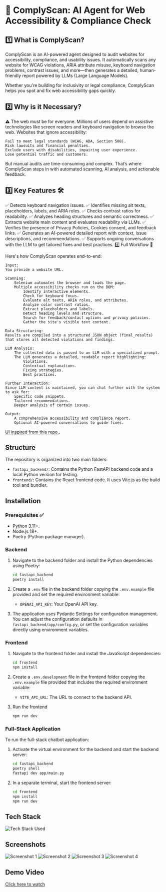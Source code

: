 
# 🚀 ComplyScan: AI Agent for Web Accessibility & Compliance Check

## 1️⃣ What is ComplyScan?

ComplyScan is an AI-powered agent designed to audit websites for accessibility, compliance, and usability issues.
It automatically scans any website for WCAG violations, ARIA attribute misuse, keyboard navigation problems, contrast issues, and more—then generates a detailed, human-friendly report powered by LLMs (Large Language Models).

Whether you're building for inclusivity or legal compliance, ComplyScan helps you spot and fix web accessibility gaps quickly.
## 2️⃣ Why is it Necessary?

⚠️ The web must be for everyone.
Millions of users depend on assistive technologies like screen readers and keyboard navigation to browse the web. Websites that ignore accessibility:

    Fail to meet legal standards (WCAG, ADA, Section 508).
    Risk lawsuits and financial penalties.
    Exclude users with disabilities, impairing user experience.
    Lose potential traffic and customers.

But manual audits are time-consuming and complex.
That’s where ComplyScan steps in with automated scanning, AI analysis, and actionable feedback.
## 3️⃣ Key Features 🛠️

✅ Detects keyboard navigation issues.
✅ Identifies missing alt texts, placeholders, labels, and ARIA roles.
✅ Checks contrast ratios for readability.
✅ Analyzes heading structures and semantic correctness.
✅ Extracts website main content and evaluates readability via LLMs.
✅ Verifies the presence of Privacy Policies, Cookies consent, and feedback links.
✅ Generates an AI-powered detailed report with context, issue descriptions, and recommendations.
✅ Supports ongoing conversations with the LLM to get tailored fixes and best practices.
4️⃣ Full Workflow 🔄

Here's how ComplyScan operates end-to-end:

    Input:
    You provide a website URL.

    Scanning:
        Selenium automates the browser and loads the page.
        Multiple accessibility checks run on the DOM:
            Identify interactive elements.
            Check for keyboard focus.
            Evaluate alt texts, ARIA roles, and attributes.
            Analyze color contrast ratios.
            Extract placeholders and labels.
            Detect heading levels and structure.
            Search for feedback/contact options and privacy policies.
            Gather the site's visible text content.

    Data Structuring:
    Results are compiled into a structured JSON object (final_results) that stores all detected violations and findings.

    LLM Analysis:
        The collected data is passed to an LLM with a specialized prompt.
        The LLM generates a detailed, readable report highlighting:
            Violations.
            Contextual explanations.
            Fixing strategies.
            Best practices.

    Further Interaction:
    Since LLM context is maintained, you can chat further with the system to ask for:
        Specific code snippets.
        Tailored recommendations.
        Deeper analysis of certain issues.

    Output:
        A comprehensive accessibility and compliance report.
        Optional AI-powered conversations to guide fixes.





[UI inspired from this repo.](https://codeawake.com/blog/ai-chatbot).

## Structure

The repository is organized into two main folders:

- `fastapi_backend/`: Contains the Python FastAPI backend code and a local Python version for testing.
- `frontend/`: Contains the React frontend code. It uses Vite.js as the build tool and bundler.

## Installation

### Prerequisites ✅

- Python 3.11+.
- Node.js 18+.
- Poetry (Python package manager).


### Backend

1. Navigate to the backend folder and install the Python dependencies using Poetry:

    ```bash
    cd fastapi_backend
    poetry install
    ```

2. Create a `.env` file in the backend folder copying the `.env.example` file provided and set the required environment variable:
    - `OPENAI_API_KEY`: Your OpenAI API key.
  
3. The application uses Pydantic Settings for configuration management. You can adjust the configuration defaults in `fastapi_backend/app/config.py`, or set the configuration variables directly using environment variables.

### Frontend

1. Navigate to the frontend folder and install the JavaScript dependencies:

    ```bash
    cd frontend
    npm install
    ```

2. Create a `.env.development` file in the frontend folder copying the `.env.example` file provided that includes the required environment variable:
    - `VITE_API_URL`: The URL to connect to the backend API.

3. Run the frontend

    ```bash
    npm run dev
    ```



### Full-Stack Application

To run the full-stack chatbot application:

   
1. Activate the virtual environment for the backend and start the backend server:

    ```bash
    cd fastapi_backend
    poetry shell
    fastapi dev app/main.py
    ```

2. In a separate terminal, start the frontend server:

    ```bash
    cd frontend
    npm install
    npm run dev
    ```




## Tech Stack
![Tech Stack Used](demo_screenshots/6.png)

## Screenshots
![Screenshot 1](demo_screenshots/screen1.png)
![Screenshot 2](demo_screenshots/screen2.png)
![Screenshot 3](demo_screenshots/screen4.png)
![Screenshot 4](demo_screenshots/screen3.png)

## Demo Video
[Click here to watch](https://www.youtube.com/watch?v=EEOJOsmPxVQ)
